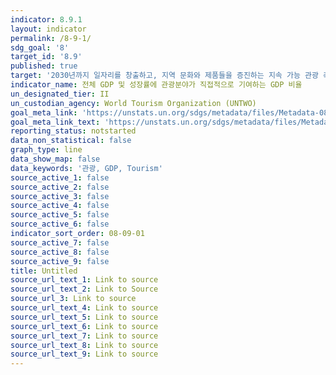 ```yaml
---
indicator: 8.9.1
layout: indicator
permalink: /8-9-1/
sdg_goal: '8'
target_id: '8.9'
published: true
target: '2030년까지 일자리를 창출하고, 지역 문화와 제품들을 증진하는 지속 가능 관광 촉진을 위한 정책들의 설계 및 시행'
indicator_name: 전체 GDP 및 성장률에 관광분야가 직접적으로 기여하는 GDP 비율
un_designated_tier: II
un_custodian_agency: World Tourism Organization (UNTWO)
goal_meta_link: 'https://unstats.un.org/sdgs/metadata/files/Metadata-08-09-01.pdf'
goal_meta_link_text: 'https://unstats.un.org/sdgs/metadata/files/Metadata-08-09-01.pdf'
reporting_status: notstarted
data_non_statistical: false
graph_type: line
data_show_map: false
data_keywords: '관광, GDP, Tourism'
source_active_1: false
source_active_2: false
source_active_3: false
source_active_4: false
source_active_5: false
source_active_6: false
indicator_sort_order: 08-09-01
source_active_7: false
source_active_8: false
source_active_9: false
title: Untitled
source_url_text_1: Link to source
source_url_text_2: Link to Source
source_url_3: Link to source
source_url_text_4: Link to source
source_url_text_5: Link to source
source_url_text_6: Link to source
source_url_text_7: Link to source
source_url_text_8: Link to source
source_url_text_9: Link to source
---
```

